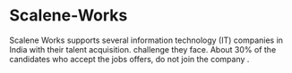 # Scalene-Works
Scalene Works supports several information technology (IT) companies in India with their talent acquisition. challenge they face. About 30% of the candidates who accept the jobs offers, do not join the company .
